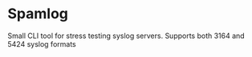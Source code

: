 # Spamlog
Small CLI tool for stress testing syslog servers. Supports both 3164 and
5424 syslog formats
